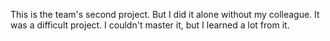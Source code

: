 This is the team's second project. But I did it alone without my colleague. It was a difficult project. I couldn't master it, but I learned a lot from it.
